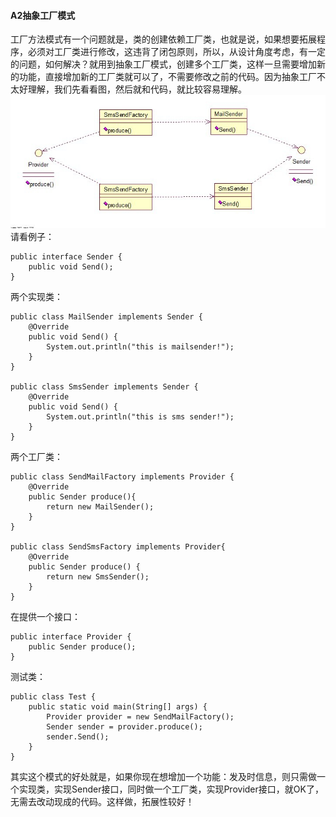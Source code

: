 #### A2抽象工厂模式 ####
工厂方法模式有一个问题就是，类的创建依赖工厂类，也就是说，如果想要拓展程序，必须对工厂类进行修改，这违背了闭包原则，所以，从设计角度考虑，有一定的问题，如何解决？就用到抽象工厂模式，创建多个工厂类，这样一旦需要增加新的功能，直接增加新的工厂类就可以了，不需要修改之前的代码。因为抽象工厂不太好理解，我们先看看图，然后就和代码，就比较容易理解。
![img](img4/a21.jpg)
请看例子：

	public interface Sender {  
	    public void Send();  
	}  
两个实现类：

	public class MailSender implements Sender {  
	    @Override  
	    public void Send() {  
	        System.out.println("this is mailsender!");  
	    }  
	}  
	
	public class SmsSender implements Sender {  
	    @Override  
	    public void Send() {  
	        System.out.println("this is sms sender!");  
	    }  
	}  
两个工厂类：

	public class SendMailFactory implements Provider {  
	    @Override  
	    public Sender produce(){  
	        return new MailSender();  
	    }  
	}  

	public class SendSmsFactory implements Provider{  
	    @Override  
	    public Sender produce() {  
	        return new SmsSender();  
	    }  
	}  
在提供一个接口：

	public interface Provider {  
	    public Sender produce();  
	}  
测试类：

	public class Test {  
	    public static void main(String[] args) {  
	        Provider provider = new SendMailFactory();  
	        Sender sender = provider.produce();  
	        sender.Send();  
	    }  
	}  
其实这个模式的好处就是，如果你现在想增加一个功能：发及时信息，则只需做一个实现类，实现Sender接口，同时做一个工厂类，实现Provider接口，就OK了，无需去改动现成的代码。这样做，拓展性较好！